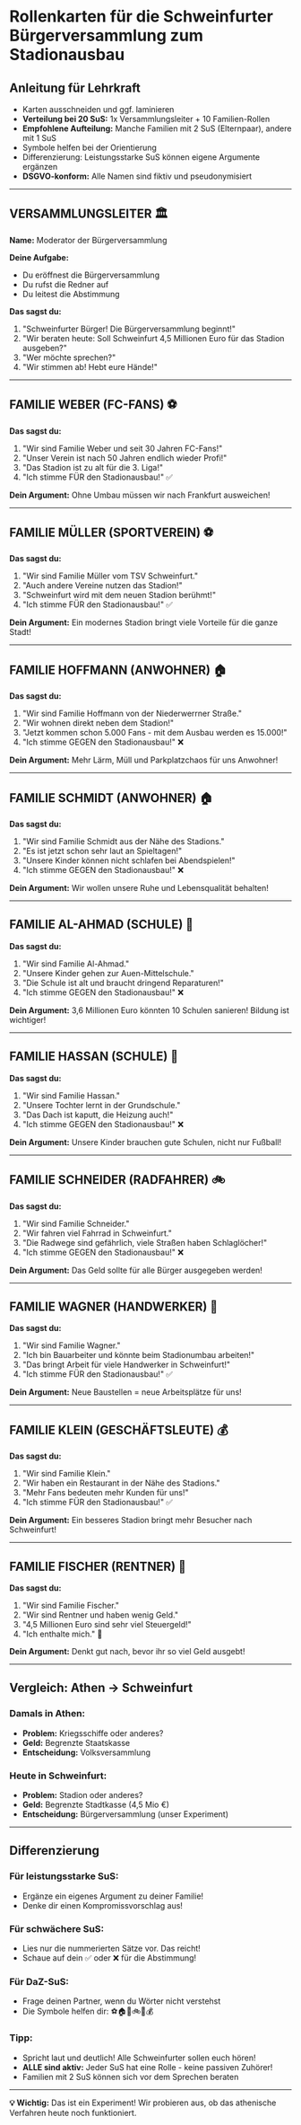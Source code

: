 # Rollenkarten für die Schweinfurter Bürgerversammlung zum Stadionausbau

## Anleitung für Lehrkraft
- Karten ausschneiden und ggf. laminieren
- **Verteilung bei 20 SuS:** 1x Versammlungsleiter + 10 Familien-Rollen
- **Empfohlene Aufteilung:** Manche Familien mit 2 SuS (Elternpaar), andere mit 1 SuS
- Symbole helfen bei der Orientierung
- Differenzierung: Leistungsstarke SuS können eigene Argumente ergänzen
- **DSGVO-konform:** Alle Namen sind fiktiv und pseudonymisiert

---

## VERSAMMLUNGSLEITER 🏛️

**Name:** Moderator der Bürgerversammlung

**Deine Aufgabe:**
- Du eröffnest die Bürgerversammlung
- Du rufst die Redner auf
- Du leitest die Abstimmung

**Das sagst du:**
1. "Schweinfurter Bürger! Die Bürgerversammlung beginnt!"
2. "Wir beraten heute: Soll Schweinfurt 4,5 Millionen Euro für das Stadion ausgeben?"
3. "Wer möchte sprechen?"
4. "Wir stimmen ab! Hebt eure Hände!"

---

## FAMILIE WEBER (FC-FANS) ⚽

**Das sagst du:**
1. "Wir sind Familie Weber und seit 30 Jahren FC-Fans!"
2. "Unser Verein ist nach 50 Jahren endlich wieder Profi!"
3. "Das Stadion ist zu alt für die 3. Liga!"
4. "Ich stimme FÜR den Stadionausbau!" ✅

**Dein Argument:** Ohne Umbau müssen wir nach Frankfurt ausweichen!

---

## FAMILIE MÜLLER (SPORTVEREIN) ⚽

**Das sagst du:**
1. "Wir sind Familie Müller vom TSV Schweinfurt."
2. "Auch andere Vereine nutzen das Stadion!"
3. "Schweinfurt wird mit dem neuen Stadion berühmt!"
4. "Ich stimme FÜR den Stadionausbau!" ✅

**Dein Argument:** Ein modernes Stadion bringt viele Vorteile für die ganze Stadt!

---

## FAMILIE HOFFMANN (ANWOHNER) 🏠

**Das sagst du:**
1. "Wir sind Familie Hoffmann von der Niederwerrner Straße."
2. "Wir wohnen direkt neben dem Stadion!"
3. "Jetzt kommen schon 5.000 Fans - mit dem Ausbau werden es 15.000!"
4. "Ich stimme GEGEN den Stadionausbau!" ❌

**Dein Argument:** Mehr Lärm, Müll und Parkplatzchaos für uns Anwohner!

---

## FAMILIE SCHMIDT (ANWOHNER) 🏠

**Das sagst du:**
1. "Wir sind Familie Schmidt aus der Nähe des Stadions."
2. "Es ist jetzt schon sehr laut an Spieltagen!"
3. "Unsere Kinder können nicht schlafen bei Abendspielen!"
4. "Ich stimme GEGEN den Stadionausbau!" ❌

**Dein Argument:** Wir wollen unsere Ruhe und Lebensqualität behalten!

---

## FAMILIE AL-AHMAD (SCHULE) 🏫

**Das sagst du:**
1. "Wir sind Familie Al-Ahmad."
2. "Unsere Kinder gehen zur Auen-Mittelschule."
3. "Die Schule ist alt und braucht dringend Reparaturen!"
4. "Ich stimme GEGEN den Stadionausbau!" ❌

**Dein Argument:** 3,6 Millionen Euro könnten 10 Schulen sanieren! Bildung ist wichtiger!

---

## FAMILIE HASSAN (SCHULE) 🏫

**Das sagst du:**
1. "Wir sind Familie Hassan."
2. "Unsere Tochter lernt in der Grundschule."
3. "Das Dach ist kaputt, die Heizung auch!"
4. "Ich stimme GEGEN den Stadionausbau!" ❌

**Dein Argument:** Unsere Kinder brauchen gute Schulen, nicht nur Fußball!

---

## FAMILIE SCHNEIDER (RADFAHRER) 🚲

**Das sagst du:**
1. "Wir sind Familie Schneider."
2. "Wir fahren viel Fahrrad in Schweinfurt."
3. "Die Radwege sind gefährlich, viele Straßen haben Schlaglöcher!"
4. "Ich stimme GEGEN den Stadionausbau!" ❌

**Dein Argument:** Das Geld sollte für alle Bürger ausgegeben werden!

---

## FAMILIE WAGNER (HANDWERKER) 🔨

**Das sagst du:**
1. "Wir sind Familie Wagner."
2. "Ich bin Bauarbeiter und könnte beim Stadionumbau arbeiten!"
3. "Das bringt Arbeit für viele Handwerker in Schweinfurt!"
4. "Ich stimme FÜR den Stadionausbau!" ✅

**Dein Argument:** Neue Baustellen = neue Arbeitsplätze für uns!

---

## FAMILIE KLEIN (GESCHÄFTSLEUTE) 💰

**Das sagst du:**
1. "Wir sind Familie Klein."
2. "Wir haben ein Restaurant in der Nähe des Stadions."
3. "Mehr Fans bedeuten mehr Kunden für uns!"
4. "Ich stimme FÜR den Stadionausbau!" ✅

**Dein Argument:** Ein besseres Stadion bringt mehr Besucher nach Schweinfurt!

---

## FAMILIE FISCHER (RENTNER) 👴

**Das sagst du:**
1. "Wir sind Familie Fischer."
2. "Wir sind Rentner und haben wenig Geld."
3. "4,5 Millionen Euro sind sehr viel Steuergeld!"
4. "Ich enthalte mich." 🤷

**Dein Argument:** Denkt gut nach, bevor ihr so viel Geld ausgebt!

---

## Vergleich: Athen → Schweinfurt

### Damals in Athen:
- **Problem:** Kriegsschiffe oder anderes?
- **Geld:** Begrenzte Staatskasse
- **Entscheidung:** Volksversammlung

### Heute in Schweinfurt:
- **Problem:** Stadion oder anderes?
- **Geld:** Begrenzte Stadtkasse (4,5 Mio €)
- **Entscheidung:** Bürgerversammlung (unser Experiment)

---

## Differenzierung

### Für leistungsstarke SuS:
- Ergänze ein eigenes Argument zu deiner Familie!
- Denke dir einen Kompromissvorschlag aus!

### Für schwächere SuS:
- Lies nur die nummerierten Sätze vor. Das reicht!
- Schaue auf dein ✅ oder ❌ für die Abstimmung!

### Für DaZ-SuS:
- Frage deinen Partner, wenn du Wörter nicht verstehst
- Die Symbole helfen dir: ⚽🏠🏫🚲🔨💰

### Tipp:
- Spricht laut und deutlich! Alle Schweinfurter sollen euch hören!
- **ALLE sind aktiv:** Jeder SuS hat eine Rolle - keine passiven Zuhörer!
- Familien mit 2 SuS können sich vor dem Sprechen beraten

---

**💡 Wichtig:** Das ist ein Experiment! Wir probieren aus, ob das athenische Verfahren heute noch funktioniert.